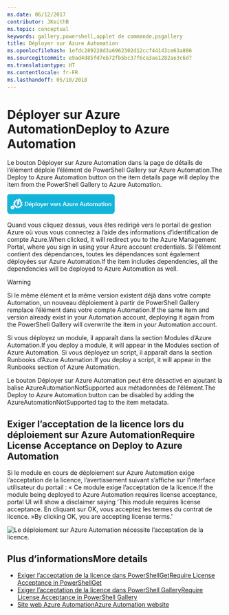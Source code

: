 ```yaml
---
ms.date: 06/12/2017
contributor: JKeithB
ms.topic: conceptual
keywords: gallery,powershell,applet de commande,psgallery
title: Déployer sur Azure Automation
ms.openlocfilehash: 1efdc289228d3a6962302d12ccf44143ce63a806
ms.sourcegitcommit: e9ad4d85fd7eb72fb5bc37f6ca3ae1282ae3c6d7
ms.translationtype: HT
ms.contentlocale: fr-FR
ms.lasthandoff: 05/10/2018
---
```

# <a name="deploy-to-azure-automation"></a><span data-ttu-id="7c52f-103">Déployer sur Azure Automation</span><span class="sxs-lookup"><span data-stu-id="7c52f-103">Deploy to Azure Automation</span></span>

<span data-ttu-id="7c52f-104">Le bouton Déployer sur Azure Automation dans la page de détails de l’élément déploie l’élément de PowerShell Gallery sur Azure Automation.</span><span class="sxs-lookup"><span data-stu-id="7c52f-104">The Deploy to Azure Automation button on the item details page will deploy the item from the PowerShell Gallery to Azure Automation.</span></span>

![Bouton Déployer sur Azure Automation](../../Images/DeployToAzureAutomationButton.png)

<span data-ttu-id="7c52f-106">Quand vous cliquez dessus, vous êtes redirigé vers le portail de gestion Azure où vous vous connectez à l’aide des informations d’identification de compte Azure.</span><span class="sxs-lookup"><span data-stu-id="7c52f-106">When clicked, it will redirect you to the Azure Management Portal, where you sign in using your Azure account credentials.</span></span>
<span data-ttu-id="7c52f-107">Si l’élément contient des dépendances, toutes les dépendances sont également déployées sur Azure Automation.</span><span class="sxs-lookup"><span data-stu-id="7c52f-107">If the item includes dependencies, all the dependencies will be deployed to Azure Automation as well.</span></span>

> [!WARNING]
> <span data-ttu-id="7c52f-108">Si le même élément et la même version existent déjà dans votre compte Automation, un nouveau déploiement à partir de PowerShell Gallery remplace l’élément dans votre compte Automation.</span><span class="sxs-lookup"><span data-stu-id="7c52f-108">If the same item and version already exist in your Automation account, deploying it again from the PowerShell Gallery will overwrite the item in your Automation account.</span></span>

<span data-ttu-id="7c52f-109">Si vous déployez un module, il apparaît dans la section Modules d’Azure Automation.</span><span class="sxs-lookup"><span data-stu-id="7c52f-109">If you deploy a module, it will appear in the Modules section of Azure Automation.</span></span>  <span data-ttu-id="7c52f-110">Si vous déployez un script, il apparaît dans la section Runbooks d’Azure Automation.</span><span class="sxs-lookup"><span data-stu-id="7c52f-110">If you deploy a script, it will appear in the Runbooks section of Azure Automation.</span></span>

<span data-ttu-id="7c52f-111">Le bouton Déployer sur Azure Automation peut être désactivé en ajoutant la balise AzureAutomationNotSupported aux métadonnées de l’élément.</span><span class="sxs-lookup"><span data-stu-id="7c52f-111">The Deploy to Azure Automation button can be disabled by adding the AzureAutomationNotSupported tag to the item metadata.</span></span>

## <a name="require-license-acceptance-on-deploy-to-azure-automation"></a><span data-ttu-id="7c52f-112">Exiger l’acceptation de la licence lors du déploiement sur Azure Automation</span><span class="sxs-lookup"><span data-stu-id="7c52f-112">Require License Acceptance on Deploy to Azure Automation</span></span>

<span data-ttu-id="7c52f-113">Si le module en cours de déploiement sur Azure Automation exige l’acceptation de la licence, l’avertissement suivant s’affiche sur l’interface utilisateur du portail : « Ce module exige l’acceptation de la licence.</span><span class="sxs-lookup"><span data-stu-id="7c52f-113">If the module being deployed to Azure Automation requires license acceptance, portal UI will show a disclaimer saying 'This module requires license acceptance.</span></span> <span data-ttu-id="7c52f-114">En cliquant sur OK, vous acceptez les termes du contrat de licence. »</span><span class="sxs-lookup"><span data-stu-id="7c52f-114">By clicking OK, you are accepting license terms.'</span></span>

![Le déploiement sur Azure Automation nécessite l’acceptation de la licence.](../../Images/DeployToAzureAutomationRequireLicenseAcceptanceDisclaimer.png)

## <a name="more-details"></a><span data-ttu-id="7c52f-116">Plus d’informations</span><span class="sxs-lookup"><span data-stu-id="7c52f-116">More details</span></span>

- [<span data-ttu-id="7c52f-117">Exiger l’acceptation de la licence dans PowerShellGet</span><span class="sxs-lookup"><span data-stu-id="7c52f-117">Require License Acceptance in PowerShellGet</span></span>](../../concepts/module-license-acceptance.md)
- [<span data-ttu-id="7c52f-118">Exiger l’acceptation de la licence dans PowerShell Gallery</span><span class="sxs-lookup"><span data-stu-id="7c52f-118">Require License Acceptance in PowerShell Gallery</span></span>](items-that-require-license-acceptance.md)
- [<span data-ttu-id="7c52f-119">Site web Azure Automation</span><span class="sxs-lookup"><span data-stu-id="7c52f-119">Azure Automation website</span></span>](http://azure.microsoft.com/services/automation/)
